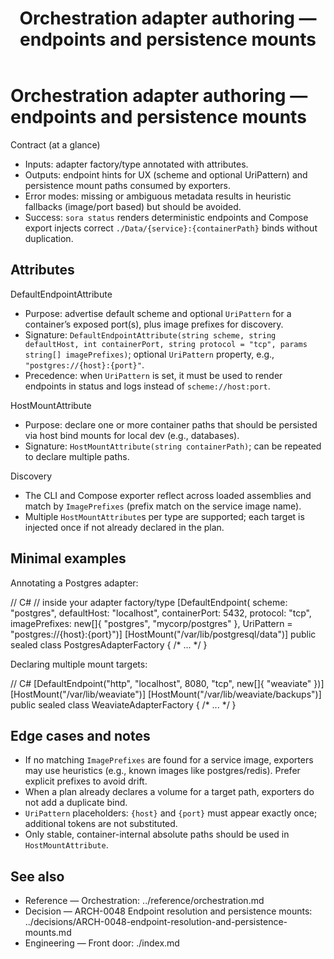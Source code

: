 ﻿---
title: Orchestration adapter authoring — endpoints and persistence mounts
description: How to declare adapter endpoint hints (schemes and URI patterns) and persistence mount paths used by the CLI and Compose exporter.
---

# Orchestration adapter authoring — endpoints and persistence mounts

Contract (at a glance)
- Inputs: adapter factory/type annotated with attributes.
- Outputs: endpoint hints for UX (scheme and optional UriPattern) and persistence mount paths consumed by exporters.
- Error modes: missing or ambiguous metadata results in heuristic fallbacks (image/port based) but should be avoided.
- Success: `sora status` renders deterministic endpoints and Compose export injects correct `./Data/{service}:{containerPath}` binds without duplication.

## Attributes

DefaultEndpointAttribute
- Purpose: advertise default scheme and optional `UriPattern` for a container’s exposed port(s), plus image prefixes for discovery.
- Signature: `DefaultEndpointAttribute(string scheme, string defaultHost, int containerPort, string protocol = "tcp", params string[] imagePrefixes)`; optional `UriPattern` property, e.g., `"postgres://{host}:{port}"`.
- Precedence: when `UriPattern` is set, it must be used to render endpoints in status and logs instead of `scheme://host:port`.

HostMountAttribute
- Purpose: declare one or more container paths that should be persisted via host bind mounts for local dev (e.g., databases).
- Signature: `HostMountAttribute(string containerPath)`; can be repeated to declare multiple paths.

Discovery
- The CLI and Compose exporter reflect across loaded assemblies and match by `ImagePrefixes` (prefix match on the service image name).
- Multiple `HostMountAttribute`s per type are supported; each target is injected once if not already declared in the plan.

## Minimal examples

Annotating a Postgres adapter:

// C#
// inside your adapter factory/type
[DefaultEndpoint(
    scheme: "postgres",
    defaultHost: "localhost",
    containerPort: 5432,
    protocol: "tcp",
    imagePrefixes: new[]{ "postgres", "mycorp/postgres" },
    UriPattern = "postgres://{host}:{port}")]
[HostMount("/var/lib/postgresql/data")]
public sealed class PostgresAdapterFactory { /* ... */ }

Declaring multiple mount targets:

// C#
[DefaultEndpoint("http", "localhost", 8080, "tcp", new[]{ "weaviate" })]
[HostMount("/var/lib/weaviate")]
[HostMount("/var/lib/weaviate/backups")]
public sealed class WeaviateAdapterFactory { /* ... */ }

## Edge cases and notes

- If no matching `ImagePrefixes` are found for a service image, exporters may use heuristics (e.g., known images like postgres/redis). Prefer explicit prefixes to avoid drift.
- When a plan already declares a volume for a target path, exporters do not add a duplicate bind.
- `UriPattern` placeholders: `{host}` and `{port}` must appear exactly once; additional tokens are not substituted.
- Only stable, container-internal absolute paths should be used in `HostMountAttribute`.

## See also

- Reference — Orchestration: ../reference/orchestration.md
- Decision — ARCH-0048 Endpoint resolution and persistence mounts: ../decisions/ARCH-0048-endpoint-resolution-and-persistence-mounts.md
- Engineering — Front door: ./index.md
